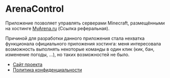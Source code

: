 # ArenaControl

Приложение позволяет управлять серверами Minecraft, размещёнными на хостинге [MyArena.ru](https://www.myarena.ru/game_mc.html?idp=604611) (Ссылка реферальная).

Причиной для разработки данного приложения стала нехватка функционала официального приложения хостинга: меня интересовала возможность выполнять некоторые команды в один клик (кик, бан, изменение погоды, ...), но таких возможностей не было.

* [Сайт проекта](https://arenacontrol.sccraft.ru/)
* [Политика конфиденциальности](./privacy)
